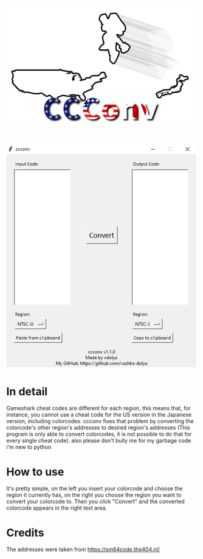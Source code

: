 # <img src="https://github.com/vazhka-dolya/ccconv/blob/main/img/logo.png?raw=true">
# <img src="https://github.com/vazhka-dolya/ccconv/blob/main/img/screenshot1.png?raw=true">

# In detail
Gameshark cheat codes are different for each region, this means that, for instance, you cannot use a cheat code for the US version in the Japanese version, including colorcodes. ccconv fixes that problem by converting the colorcode's other region's addresses to desired region's addresses (This program is only able to convert colorcodes, it is not possible to do that for every single cheat code).
also please don't bully me for my garbage code i'm new to python

# How to use
It's pretty simple, on the left you insert your colorcode and choose the region it currently has, on the right you choose the region you want to convert your colorcode to. Then you click "Convert" and the converted colorcode appears in the right text area.

# Credits
The addresses were taken from https://sm64code.the404.nl/
